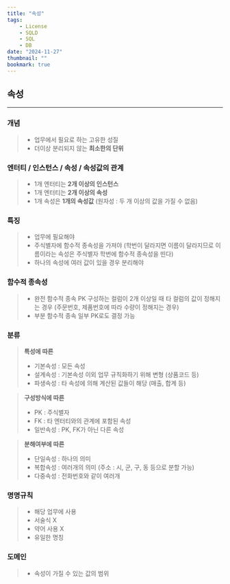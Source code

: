 ```yaml
---
title: "속성"
tags:
    - License
    - SQLD
    - SQL
    - DB
date: "2024-11-27"
thumbnail: ""
bookmark: true
---
```


## 속성
---

### 개념

> - 업무에서 필요로 하는 고유한 성질
> - 더이상 분리되지 않는 **최소한의 단위**



### 엔터티 / 인스턴스 / 속성 / 속성값의 관계

> - 1개 엔터티는 **2개 이상의 인스턴스**
> - 1개 엔터티는 **2개 이상의 속성**
> - 1개 속성은 **1개의 속성값** (원자성 : 두 개 이상의 값을 가질 수 없음)



### 특징

> - 업무에 필요해야
> - 주식별자에 함수적 종속성을 가져야
>     (학번이 달라지면 이름이 달라지므로 이름이라는 속성은 주식별자 학번에 함수적 종속성을 띤다)
> - 하나의 속성에 여러 값이 있을 경우 분리해야



### 함수적 종속성

> - 완전 함수적 종속
>     PK 구성하는 컬럼이 2개 이상일 때 타 컬럼의 값이 정해지는 경우
>     (주문번호, 제품번호에 따라 수량이 정해지는 경우)
> - 부분 함수적 종속
>     일부 PK로도 결정 가능



### 분류

> **특성에 따른**
> - 기본속성 : 모든 속성
> - 설계속성 : 기본속성 이외 업무 규칙화하기 위해 변형 (상품코드 등)
> - 파생속성 : 타 속성에 의해 계산된 값들이 해당 (매출, 합계 등)

> **구성방식에 따른**
> - PK : 주식별자
> - FK : 타 엔터티와의 관계에 포함된 속성
> - 일반속성 : PK, FK가 아닌 다른 속성

> **분해여부에 따른**
> - 단일속성 : 하나의 의미
> - 복합속성 : 여러개의 의미 (주소 : 시, 군, 구, 동 등으로 분할 가능)
> - 다중속성 : 전화번호와 같이 여러개



### 명명규칙

> - 해당 업무에 사용
> - 서술식 X
> - 약어 사용 X
> - 유일한 명칭



### 도메인

> - 속성이 가질 수 있는 값의 범위
